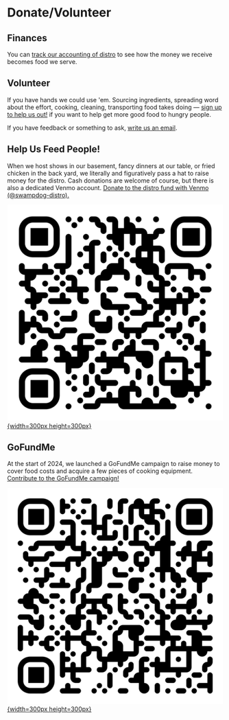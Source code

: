 # Donate/Volunteer

## Finances
You can [track our accounting of distro][distro-accounting] to see how the money we receive becomes food we serve.

## Volunteer
If you have hands we could use 'em. Sourcing ingredients, spreading word about the effort, cooking, cleaning, transporting food takes doing — [sign up to help us out!][signup-form] if you want to help get more good food to hungry people.

If you have feedback or something to ask, [write us an email][swampdog-email].


## Help Us Feed People!
When we host shows in our basement, fancy dinners at our table, or fried chicken in the back yard, we literally and figuratively pass a hat to raise money for the distro. Cash donations are welcome of course, but there is also a dedicated Venmo account. [Donate to the distro fund with Venmo (@swampdog-distro).][venmo]

[![venmo-qr-code](../public/images/distro-venmo-qr.svg){width=300px height=300px}][venmo]

## GoFundMe
At the start of 2024, we launched a GoFundMe campaign to raise money to cover food costs and acquire a few pieces of cooking equipment. [Contribute to the GoFundMe campaign!][gofundme]

[![go-fund-me-qr-code](../public/images/distro-gofundme-qr.svg){width=300px height=300px}][gofundme]

[gofundme]: https://www.gofundme.com/f/help-swamp-dog-hobble-feed-nyc-migrants 'distro gofundme donation page'
[venmo]: https://account.venmo.com/u/swampdog-distro 'distro venmo donation page'
[distro-accounting]: https://docs.google.com/spreadsheets/d/1FN2MsiddUhml-wRD7RpK3K_PgpTI-jSUwXjg3bW4pOY/edit?usp=sharing 'distro accounting page'
[swampdog-email]: mailto:swampdog@fastmail.com?subject=distro 'distro email'
[signup-form]: https://docs.google.com/forms/d/e/1FAIpQLSdpNN3OUKQYSfXyZ4V4AJ1A2RGkdkEVbDnykJnfPEX1-JaAFA/viewform?usp=sf_link 'distro volunteer signup form'
